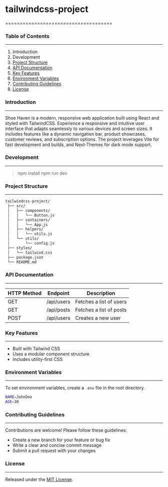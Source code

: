 # tailwindcss-project
=====================================
### Table of Contents
-----------------------------

1. Introduction
2. Development
3. [Project Structure](#project-structure)
4. [API Documentation](#api-documentation)
5. [Key Features](#key-features)
6. [Environment Variables](#environment-variables)
7. [Contributing Guidelines](#contributing-guidelines)
8. [License](#license)

### Introduction
-------------------
Shoe Haven is a modern, responsive web application built using React and styled with TailwindCSS.
Experience a responsive and intuitive user interface that adapts seamlessly to various devices and screen sizes.
It includes features like a dynamic navigation bar, product showcases, customer reviews, and subscription options.
The project leverages Vite for fast development and builds, and Next-Themes for dark mode support.

### Development
-----------------
> npm install
> npm run dev

### Project Structure
--------------------

```markdown
tailwindcss-project/
 ├── src/
 │   ├── components/
 │   │   └── Button.js
 │   ├── containers/
 │   │   └── App.js
 │   ├── helpers/
 │   │   └── utils.js
 │   └── utils/
 │       └── config.js
 ├── styles/
 │   └── tailwind.css
 ├── package.json
 └── README.md
```

### API Documentation
---------------------

| HTTP Method | Endpoint | Description |
| --- | --- | --- |
| GET | /api/users | Fetches a list of users |
| GET | /api/posts | Fetches a list of posts |
| POST | /api/users | Creates a new user |

### Key Features
-----------------

* Built with Tailwind CSS
* Uses a modular component structure
* Includes utility-first CSS

### Environment Variables
-------------------------

To set environment variables, create a `.env` file in the root directory.

```bash
NAME=JohnDoe
AGE=30
```

### Contributing Guidelines
-----------------------------

Contributions are welcome! Please follow these guidelines:

* Create a new branch for your feature or bug fix
* Write a clear and concise commit message
* Submit a pull request with your changes

### License
---------

Released under the [MIT License](https://opensource.org/licenses/MIT).
